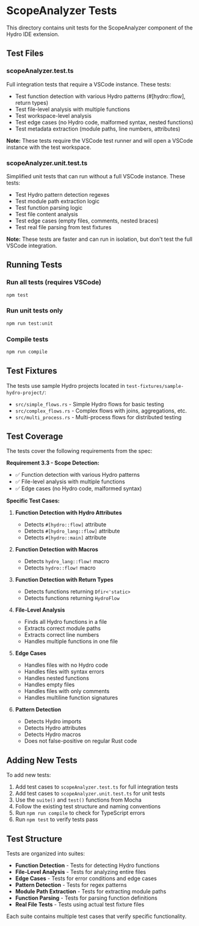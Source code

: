 # ScopeAnalyzer Tests

This directory contains unit tests for the ScopeAnalyzer component of the Hydro IDE extension.

## Test Files

### scopeAnalyzer.test.ts
Full integration tests that require a VSCode instance. These tests:
- Test function detection with various Hydro patterns (#[hydro::flow], return types)
- Test file-level analysis with multiple functions
- Test workspace-level analysis
- Test edge cases (no Hydro code, malformed syntax, nested functions)
- Test metadata extraction (module paths, line numbers, attributes)

**Note:** These tests require the VSCode test runner and will open a VSCode instance with the test workspace.

### scopeAnalyzer.unit.test.ts
Simplified unit tests that can run without a full VSCode instance. These tests:
- Test Hydro pattern detection regexes
- Test module path extraction logic
- Test function parsing logic
- Test file content analysis
- Test edge cases (empty files, comments, nested braces)
- Test real file parsing from test fixtures

**Note:** These tests are faster and can run in isolation, but don't test the full VSCode integration.

## Running Tests

### Run all tests (requires VSCode)
```bash
npm test
```

### Run unit tests only
```bash
npm run test:unit
```

### Compile tests
```bash
npm run compile
```

## Test Fixtures

The tests use sample Hydro projects located in `test-fixtures/sample-hydro-project/`:
- `src/simple_flows.rs` - Simple Hydro flows for basic testing
- `src/complex_flows.rs` - Complex flows with joins, aggregations, etc.
- `src/multi_process.rs` - Multi-process flows for distributed testing

## Test Coverage

The tests cover the following requirements from the spec:

**Requirement 3.3 - Scope Detection:**
- ✅ Function detection with various Hydro patterns
- ✅ File-level analysis with multiple functions
- ✅ Edge cases (no Hydro code, malformed syntax)

**Specific Test Cases:**

1. **Function Detection with Hydro Attributes**
   - Detects `#[hydro::flow]` attribute
   - Detects `#[hydro_lang::flow]` attribute
   - Detects `#[hydro::main]` attribute

2. **Function Detection with Macros**
   - Detects `hydro_lang::flow!` macro
   - Detects `hydro::flow!` macro

3. **Function Detection with Return Types**
   - Detects functions returning `Dfir<'static>`
   - Detects functions returning `HydroFlow`

4. **File-Level Analysis**
   - Finds all Hydro functions in a file
   - Extracts correct module paths
   - Extracts correct line numbers
   - Handles multiple functions in one file

5. **Edge Cases**
   - Handles files with no Hydro code
   - Handles files with syntax errors
   - Handles nested functions
   - Handles empty files
   - Handles files with only comments
   - Handles multiline function signatures

6. **Pattern Detection**
   - Detects Hydro imports
   - Detects Hydro attributes
   - Detects Hydro macros
   - Does not false-positive on regular Rust code

## Adding New Tests

To add new tests:

1. Add test cases to `scopeAnalyzer.test.ts` for full integration tests
2. Add test cases to `scopeAnalyzer.unit.test.ts` for unit tests
3. Use the `suite()` and `test()` functions from Mocha
4. Follow the existing test structure and naming conventions
5. Run `npm run compile` to check for TypeScript errors
6. Run `npm test` to verify tests pass

## Test Structure

Tests are organized into suites:
- **Function Detection** - Tests for detecting Hydro functions
- **File-Level Analysis** - Tests for analyzing entire files
- **Edge Cases** - Tests for error conditions and edge cases
- **Pattern Detection** - Tests for regex patterns
- **Module Path Extraction** - Tests for extracting module paths
- **Function Parsing** - Tests for parsing function definitions
- **Real File Tests** - Tests using actual test fixture files

Each suite contains multiple test cases that verify specific functionality.
